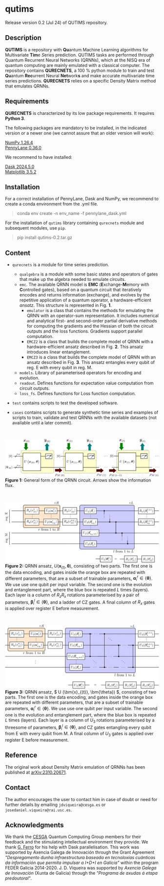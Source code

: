 # qutims
Release version 0.2 (Jul 24) of QUTIMS repository.

## Description
**QUTIMS** is a repository with **Qu**antum Machine Learning algorithms for Multivariate **Tim**e *S*eries prediction.
QUTIMS tasks are performed through Quantum Recurrent Neural Networks (QRNNs), which at the NISQ era of quantum computing are mainly emulated with a classical computer.
The repository contains **QURECNETS**, a 100 \% python module to train and test **Qu**antum **Rec**urrent Neural **Net**work**s** and make accurate multivariate time series predictions.
**QURECNETS** relies on a specific Density Matrix method that emulates QRNNs.
<!---
following the mathematical formulation available at [arXiv:2310.20671_v2](https://arxiv.org/abs/2310.20671_v2).
Examples with different datasets are included as a guide for a more friendly use.
--->

## Requirements
**QURECNETS** is characterized by its low package requirements. It requires **Python 3**.

The following packages are mandatory to be installed, in the indicated version or a newer one (we cannot assure that an older version will work):

[NumPy 1.26.4](https://numpy.org/doc/1.26/index.html) \
[PennyLane 0.36.0](https://pennylane.ai/)

We recommend to have installed:

[Dask 2024.5.0](https://docs.dask.org/en/stable/changelog.html#v2024-5-0) \
[Matplotlib 3.5.2](https://matplotlib.org/3.5.3/users/index.html)

## Installation
For a correct installation of PennyLane, Dask and NumPy, we recommend to create a conda environment from the .yml file.
> conda env create -n env_name -f pennylane_dask.yml


For the installation of ``qutims`` library containing ``qurecnets`` module and subsequent modules, use ``pip``.
> pip install qutims-0.2.tar.gz


## Content
- `qurecnets` is a module for time series prediction.
    - `qualgebra` is a module with some basic states and operators of gates that make up the algebra needed to emulate circuits.
    - `emc`. The available QRNN model is **EMC** (**E**xchange-**M**emory with **C**ontrolled gates), based on a quantum circuit that iteratively encodes and returns information (exchange), and evolves by the repetitive application of a quantum operator, a hardware-efficient *ansatz*. This structure is represented in Fig. **1**.
        - `emulator` is a class that contains the methods for emulating the QRNN with an operator-sum representation. It includes numerical and analytical first- and second-order
        partial derivative methods for computing the gradients and the Hessian of both the circuit outputs and the loss functions. Gradients support parallel computation.
        - `EMCZ2` is a class that builds the complete model of QRNN with a hardware-efficient ansatz described in Fig. **2**. This ansatz introduces linear entanglement.
        - `EMCZ3` is a class that builds the complete model of QRNN with an ansatz described in Fig. **3**. This ansatz entangles every qubit of reg. E with every qubit in reg. M.
    - `models`. Library of parameterised operators for encoding and evolution.
    - `readout`. Defines functions for expectation value computation from circuit outputs. 
    - `loss_fs`. Defines functions for Loss function computation.
    
- `test` contains scripts to test the developed software.
- `cases` contains scripts to generate synthetic time series and examples of scripts to train, validate and test QRNNs with the available datasets (not available until a later commit).

&emsp;

![Quantum Circuit](.images/quantum_circuit.png)
**Figure 1:** General form of the QRNN circuit. Arrows show the information flux.

&emsp;

![Ansatz CZladder2p1](.images/quantum_ansatz_CZladder2p1.png)
**Figure 2:** QRNN ansatz, $U (\bm{x}_{(t)}, \bm{\theta})$, consisting of two parts. The first one is the data encoding, and gates inside the orange box are repeated with different parameters, that are a subset of trainable parameters, $\bm{\alpha}_i^r \in \{\bm{\theta}\}$. We use use one qubit per input variable. The second one is the evolution and entanglement part, where the blue box is repeated $L$ times (layers). Each layer is a column of $R_z R_x$ rotations parameterised by a pair of parameters, $\bm{\beta}_i^l \in \{ \bm{\theta} \}$, and a ladder of CZ gates. A final column of $R_x$ gates is applied over register E before measurement.

&emsp;

![Ansatz CZme3](.images/quantum_ansatz_CZme3.png)
**Figure 3:** QRNN ansatz, $ U (\bm{x}_{(t)}, \bm{\theta}) $, consisting of two parts. The first one is the data encoding, and gates inside the orange box are repeated with different parameters, that are a subset of trainable parameters, $\bm{\alpha}_i^r \in \{\bm{\theta}\}$. We use use one qubit per input variable. The second one is the evolution and entanglement part, where the blue box is repeated $L$ times (layers). Each layer is a column of $U_3$ rotations parameterised by a threesome of parameters, $\bm{\beta}_i^l \in \{ \bm{\theta} \}$, and CZ gates entangling every qubit from E with every qubit from M. A final column of $U_3$ gates is applied over register E before measurement.


## Reference
The original work about Density Matrix emulation of QRNNs has been published at [arXiv:2310.20671](https://arxiv.org/abs/2310.20671).

## Contact
The author encourages the user to contact him in case of doubt or need for further details by emailing ``jdviqueira@cesga.es`` or ``josedaniel.viqueira@rai.usc.es``.

## Acknowledgments
We thank the [CESGA](https://www.cesga.es/en/home-2/) Quantum Computing Group members for their feedback and the stimulating intellectual environment they provide. We thank [G. Ferro](https://github.com/gonfeco) for his help with Dask parallelisation. This work was supported by Axencia Galega de Innovación through the Grant Agreement *"Despregamento dunha infraestructura baseada en tecnoloxías cuánticas da información que permita impulsar a I+D+I en Galicia"* within the program FEDER Galicia 2014-2020. J. D. Viqueira was supported by *Axencia Galega de Innovación* (Xunta de Galicia) through the *"Programa de axudas á etapa predoutoral"*.